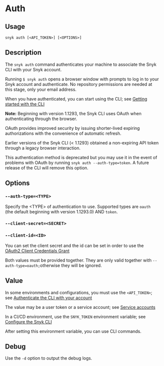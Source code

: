 # Auth

## Usage

`snyk auth [<API_TOKEN>] [<OPTIONS>]`

## Description

The `snyk auth` command authenticates your machine to associate the Snyk CLI with your Snyk account.

Running `$ snyk auth` opens a browser window with prompts to log in to your Snyk account and authenticate. No repository permissions are needed at this stage, only your email address.

When you have authenticated, you can start using the CLI; see [Getting started with the CLI](https://docs.snyk.io/snyk-cli/getting-started-with-the-cli)

**Note:** Beginning with version 1.1293, the Snyk CLI uses OAuth when authenticating through the browser.

OAuth provides improved security by issuing shorter-lived expiring authorizations with the convenience of automatic refresh.

Earlier versions of the Snyk CLI (< 1.1293) obtained a non-expiring API token through a legacy browser interaction.

This authentication method is deprecated but you may use it in the event of problems with OAuth by running `snyk auth --auth-type=token`. A future release of the CLI will remove this option.

## Options

### `--auth-type=<TYPE>`

Specify the \<TYPE> of authentication to use. Supported types are `oauth` (the default beginning with  version 1.1293.0) AND `token`.

### `--client-secret=<SECRET>`

### `--client-id=<ID>`

You can set the client secret and the id can be set in order to use the [OAuth2 Client Credentials Grant](https://docs.snyk.io/enterprise-configuration/service-accounts/service-accounts-using-oauth-2.0#oauth-2.0-with-client-secret)

Both values must be provided together. They are only valid together with `--auth-type=oauth;`otherwise they will be ignored.&#x20;

## Value

In some environments and configurations, you must use the `<API_TOKEN>`; see [Authenticate the CLI with your account](https://docs.snyk.io/snyk-cli/authenticate-the-cli-with-your-account)

The value may be a user token or a service account; see [Service accounts](https://docs.snyk.io/enterprise-setup/service-accounts)

In a CI/CD environment, use the `SNYK_TOKEN` environment variable; see [Configure the Snyk CLI](https://docs.snyk.io/snyk-cli/configure-the-snyk-cli)

After setting this environment variable, you can use CLI commands.

## Debug

Use the `-d` option to output the debug logs.
